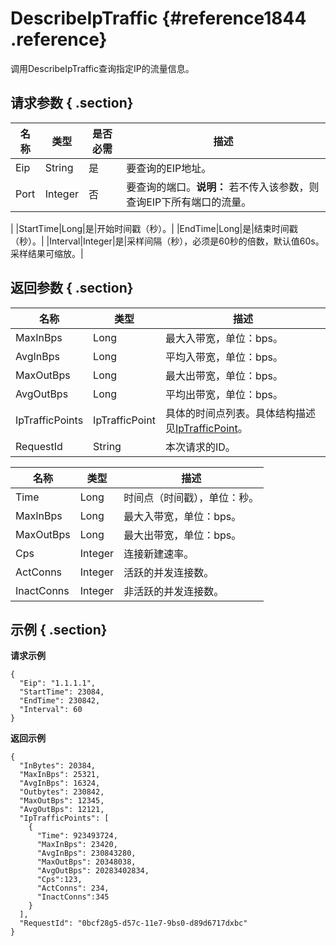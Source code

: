 # DescribeIpTraffic {#reference1844 .reference}

调用DescribeIpTraffic查询指定IP的流量信息。

## 请求参数 { .section}

|名称|类型|是否必需|描述|
|--|--|----|--|
|Eip|String|是|要查询的EIP地址。|
|Port|Integer|否|要查询的端口。**说明：** 若不传入该参数，则查询EIP下所有端口的流量。

|
|StartTime|Long|是|开始时间戳（秒）。|
|EndTime|Long|是|结束时间戳（秒）。|
|Interval|Integer|是|采样间隔（秒），必须是60秒的倍数，默认值60s。采样结果可缩放。|

## 返回参数 { .section}

|名称|类型|描述|
|--|--|--|
|MaxInBps|Long|最大入带宽，单位：bps。|
|AvgInBps|Long|平均入带宽，单位：bps。|
|MaxOutBps|Long|最大出带宽，单位：bps。|
|AvgOutBps|Long|平均出带宽，单位：bps。|
|IpTrafficPoints|IpTrafficPoint|具体的时间点列表。具体结构描述见[IpTrafficPoint](#)。|
|RequestId|String|本次请求的ID。|

|名称|类型|描述|
|--|--|--|
|Time|Long|时间点（时间戳），单位：秒。|
|MaxInBps|Long|最大入带宽，单位：bps。|
|MaxOutBps|Long|最大出带宽，单位：bps。|
|Cps|Integer|连接新建速率。|
|ActConns|Integer|活跃的并发连接数。|
|InactConns|Integer|非活跃的并发连接数。|

## 示例 { .section}

**请求示例**

```
{
  "Eip": "1.1.1.1",
  "StartTime": 23084,
  "EndTime": 230842,
  "Interval": 60
}

```

**返回示例**

```
{
  "InBytes": 20384,
  "MaxInBps": 25321,
  "AvgInBps": 16324,
  "Outbytes": 230842,
  "MaxOutBps": 12345,
  "AvgOutBps": 12121,
  "IpTrafficPoints": [
    {
      "Time": 923493724,
	  "MaxInBps": 23420,
      "AvgInBps": 230843280,
      "MaxOutBps": 20348038,
      "AvgOutBps": 20283402834,
	  "Cps":123,
	  "ActConns": 234,
	  "InactConns":345
    }
  ],
  "RequestId": "0bcf28g5-d57c-11e7-9bs0-d89d6717dxbc"
}

```

